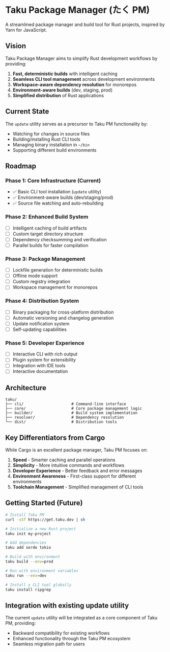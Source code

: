 # Taku Package Manager (たく PM)

A streamlined package manager and build tool for Rust projects, inspired by Yarn for JavaScript.

## Vision

Taku Package Manager aims to simplify Rust development workflows by providing:

1. **Fast, deterministic builds** with intelligent caching
2. **Seamless CLI tool management** across development environments
3. **Workspace-aware dependency resolution** for monorepos
4. **Environment-aware builds** (dev, staging, prod)
5. **Simplified distribution** of Rust applications

## Current State

The `update` utility serves as a precursor to Taku PM functionality by:
- Watching for changes in source files
- Building/installing Rust CLI tools
- Managing binary installation in `~/bin`
- Supporting different build environments

## Roadmap

### Phase 1: Core Infrastructure (Current)
- ✅ Basic CLI tool installation (`update` utility)
- ✅ Environment-aware builds (dev/staging/prod)
- ✅ Source file watching and auto-rebuilding

### Phase 2: Enhanced Build System
- [ ] Intelligent caching of build artifacts
- [ ] Custom target directory structure
- [ ] Dependency checksumming and verification
- [ ] Parallel builds for faster compilation

### Phase 3: Package Management
- [ ] Lockfile generation for deterministic builds
- [ ] Offline mode support
- [ ] Custom registry integration
- [ ] Workspace management for monorepos

### Phase 4: Distribution System
- [ ] Binary packaging for cross-platform distribution
- [ ] Automatic versioning and changelog generation
- [ ] Update notification system
- [ ] Self-updating capabilities

### Phase 5: Developer Experience
- [ ] Interactive CLI with rich output
- [ ] Plugin system for extensibility
- [ ] Integration with IDE tools
- [ ] Interactive documentation

## Architecture

```
taku/
├── cli/                     # Command-line interface
├── core/                    # Core package management logic
├── builder/                 # Build system implementation
├── resolver/                # Dependency resolution
└── dist/                    # Distribution tools
```

## Key Differentiators from Cargo

While Cargo is an excellent package manager, Taku PM focuses on:

1. **Speed** - Smarter caching and parallel operations
2. **Simplicity** - More intuitive commands and workflows
3. **Developer Experience** - Better feedback and error messages
4. **Environment Awareness** - First-class support for different environments
5. **Toolchain Management** - Simplified management of CLI tools

## Getting Started (Future)

```bash
# Install Taku PM
curl -sSf https://get.taku.dev | sh

# Initialize a new Rust project
taku init my-project

# Add dependencies
taku add serde tokio

# Build with environment
taku build --env=prod

# Run with environment variables
taku run --env=dev

# Install a CLI tool globally
taku install ripgrep
```

## Integration with existing update utility

The current `update` utility will be integrated as a core component of Taku PM, providing:

- Backward compatibility for existing workflows
- Enhanced functionality through the Taku PM ecosystem
- Seamless migration path for users
